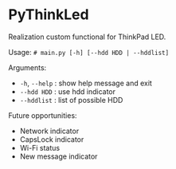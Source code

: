 # PyThinkLed
Realization custom functional for ThinkPad LED.

Usage: `# main.py [-h] [--hdd HDD | --hddlist]`

Arguments:
-  `-h`, `--help` : show help message and exit
-  `--hdd HDD`    : use hdd indicator
-  `--hddlist`    : list of possible HDD

Future opportunities:
- Network indicator
- CapsLock indicator
- Wi-Fi status
- New message indicator
